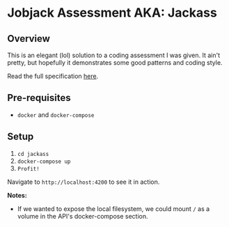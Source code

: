 # Jobjack Assessment AKA: Jackass

## Overview

This is an elegant (lol) solution to a coding assessment I was given.
It ain't pretty, but hopefully it demonstrates some good patterns and coding style.

Read the full specification [here](./spec.txt).

## Pre-requisites

+ `docker` and `docker-compose`

## Setup

1) `cd jackass`
2) `docker-compose up`
3) `Profit!`


Navigate to `http://localhost:4200` to see it in action.


**Notes:**
  + If we wanted to expose the local filesystem, we could mount `/` as a volume in the API's docker-compose section.

